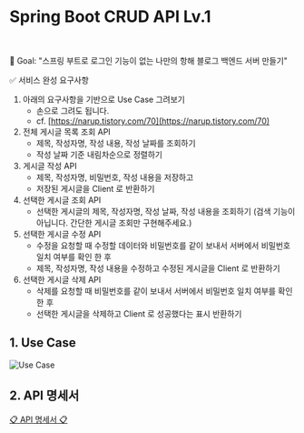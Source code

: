 # Spring Boot CRUD API Lv.1
<br>

🏁 Goal:  "스프링 부트로 로그인 기능이 없는 나만의 항해 블로그 백엔드 서버 만들기"
<br>

✅ 서비스 완성 요구사항
1. 아래의 요구사항을 기반으로 Use Case 그려보기
    - 손으로 그려도 됩니다.
    - cf. [https://narup.tistory.com/70](https://narup.tistory.com/70)
2. 전체 게시글 목록 조회 API
    - 제목, 작성자명, 작성 내용, 작성 날짜를 조회하기
    - 작성 날짜 기준 내림차순으로 정렬하기
3. 게시글 작성 API 
    - 제목, 작성자명, 비밀번호, 작성 내용을 저장하고
    - 저장된 게시글을 Client 로 반환하기
4. 선택한 게시글 조회 API 
    - 선택한 게시글의 제목, 작성자명, 작성 날짜, 작성 내용을 조회하기 
    (검색 기능이 아닙니다. 간단한 게시글 조회만 구현해주세요.)
5. 선택한 게시글 수정 API
    - 수정을 요청할 때 수정할 데이터와 비밀번호를 같이 보내서 서버에서 비밀번호 일치 여부를 확인 한 후
    - 제목, 작성자명, 작성 내용을 수정하고 수정된 게시글을 Client 로 반환하기
6. 선택한 게시글 삭제 API
    - 삭제를 요청할 때 비밀번호를 같이 보내서 서버에서 비밀번호 일치 여부를 확인 한 후
    - 선택한 게시글을 삭제하고 Client 로 성공했다는 표시 반환하기

## 1. Use Case
![Use Case](https://user-images.githubusercontent.com/99319021/221593567-37fc82e3-16cf-4f3c-9079-ef960fec0b5a.png)
## 2. API 명세서
[📋 API 명세서 📋](https://fanatical-ornament-28d.notion.site/API-18f26201685e4b03ba8081247a4ff41d)
